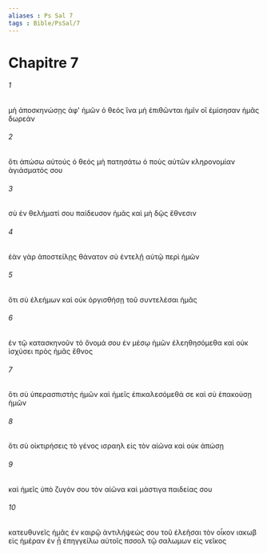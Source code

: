 ```yaml
---
aliases : Ps Sal 7
tags : Bible/PsSal/7
---
```


# Chapitre 7

###### 1
μὴ ἀποσκηνώσῃς ἀφ' ἡμῶν ὁ θεός ἵνα μὴ ἐπιθῶνται ἡμῖν οἳ ἐμίσησαν ἡμᾶς δωρεάν
###### 2
ὅτι ἀπώσω αὐτούς ὁ θεός μὴ πατησάτω ὁ ποὺς αὐτῶν κληρονομίαν ἁγιάσματός σου
###### 3
σὺ ἐν θελήματί σου παίδευσον ἡμᾶς καὶ μὴ δῷς ἔθνεσιν
###### 4
ἐὰν γὰρ ἀποστείλῃς θάνατον σὺ ἐντελῇ αὐτῷ περὶ ἡμῶν
###### 5
ὅτι σὺ ἐλεήμων καὶ οὐκ ὀργισθήσῃ τοῦ συντελέσαι ἡμᾶς
###### 6
ἐν τῷ κατασκηνοῦν τὸ ὄνομά σου ἐν μέσῳ ἡμῶν ἐλεηθησόμεθα καὶ οὐκ ἰσχύσει πρὸς ἡμᾶς ἔθνος
###### 7
ὅτι σὺ ὑπερασπιστὴς ἡμῶν καὶ ἡμεῖς ἐπικαλεσόμεθά σε καὶ σὺ ἐπακούσῃ ἡμῶν
###### 8
ὅτι σὺ οἰκτιρήσεις τὸ γένος ισραηλ εἰς τὸν αἰῶνα καὶ οὐκ ἀπώσῃ
###### 9
καὶ ἡμεῖς ὑπὸ ζυγόν σου τὸν αἰῶνα καὶ μάστιγα παιδείας σου
###### 10
κατευθυνεῖς ἡμᾶς ἐν καιρῷ ἀντιλήψεώς σου τοῦ ἐλεῆσαι τὸν οἶκον ιακωβ εἰς ἡμέραν ἐν ᾗ ἐπηγγείλω αὐτοῖς πσσολ τῷ σαλωμων εἰς νεῖκος

